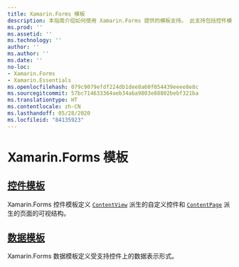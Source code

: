 ```yaml
---
title: Xamarin.Forms 模板
description: 本指南介绍如何使用 Xamarin.Forms 提供的模板支持。 此支持包括控件模板和数据模板。控件模板定义自定义控件和页面的可视结构；数据模板定义受支持控件上的数据表示形式。
ms.prod: ''
ms.assetid: ''
ms.technology: ''
author: ''
ms.author: ''
ms.date: ''
no-loc:
- Xamarin.Forms
- Xamarin.Essentials
ms.openlocfilehash: 079c9079efdf224db1dee8a60f054439eeee8e8c
ms.sourcegitcommit: 57bc714633364aeb34aba9803e88802bebf321ba
ms.translationtype: HT
ms.contentlocale: zh-CN
ms.lasthandoff: 05/28/2020
ms.locfileid: "84135923"
---
```

# <a name="xamarinforms-templates"></a>Xamarin.Forms 模板

## <a name="control-templates"></a>[控件模板](control-template.md)

Xamarin.Forms 控件模板定义 [`ContentView`](xref:Xamarin.Forms.ContentView) 派生的自定义控件和 [`ContentPage`](xref:Xamarin.Forms.ContentPage) 派生的页面的可视结构。

## <a name="data-templates"></a>[数据模板](data-templates/index.md)

Xamarin.Forms 数据模板定义受支持控件上的数据表示形式。
